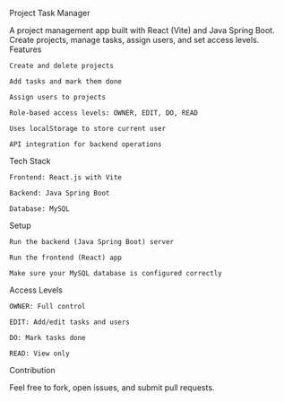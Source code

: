 Project Task Manager

A project management app built with React (Vite) and Java Spring Boot. Create projects, manage tasks, assign users, and set access levels.
Features

    Create and delete projects

    Add tasks and mark them done

    Assign users to projects

    Role-based access levels: OWNER, EDIT, DO, READ

    Uses localStorage to store current user

    API integration for backend operations

Tech Stack

    Frontend: React.js with Vite

    Backend: Java Spring Boot

    Database: MySQL

Setup

    Run the backend (Java Spring Boot) server

    Run the frontend (React) app

    Make sure your MySQL database is configured correctly

Access Levels

    OWNER: Full control

    EDIT: Add/edit tasks and users

    DO: Mark tasks done

    READ: View only


Contribution

Feel free to fork, open issues, and submit pull requests.

